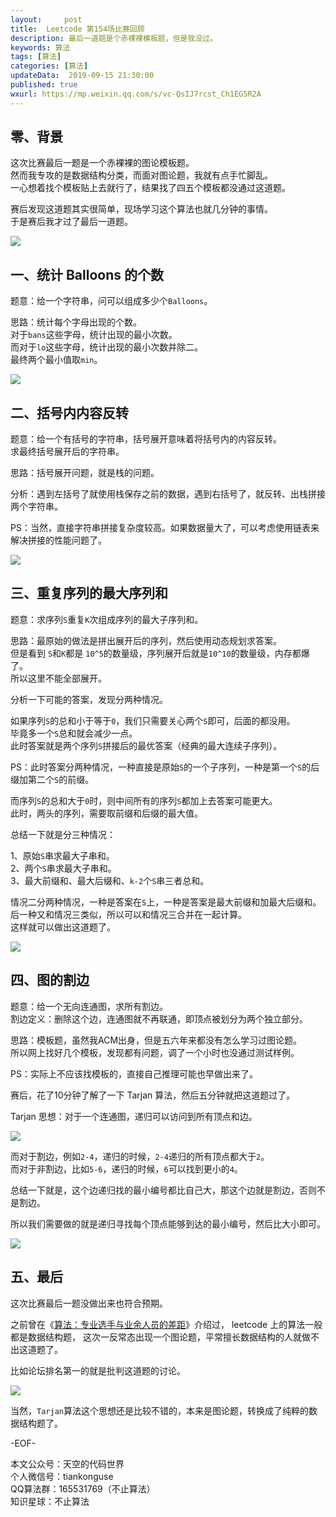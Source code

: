 ```yaml
---   
layout:     post  
title:  Leetcode 第154场比赛回顾  
description: 最后一道题是个赤裸裸模板题，但是我没过。  
keywords: 算法  
tags: [算法]    
categories: [算法]  
updateData:  2019-09-15 21:30:00  
published: true  
wxurl: https://mp.weixin.qq.com/s/vc-QsIJ7rcst_Ch1EG5R2A  
---  
```



## 零、背景  


这次比赛最后一题是一个赤裸裸的图论模板题。  
然而我专攻的是数据结构分类，而面对图论题，我就有点手忙脚乱。  
一心想着找个模板贴上去就行了，结果找了四五个模板都没通过这道题。  


赛后发现这道题其实很简单，现场学习这个算法也就几分钟的事情。  
于是赛后我才过了最后一道题。  


![](//res2019.tiankonguse.com/images/2019/09/15/001.png)


## 一、统计 Balloons 的个数  


题意：给一个字符串，问可以组成多少个`Balloons`。


思路：统计每个字母出现的个数。  
对于`bans`这些字母，统计出现的最小次数。  
而对于`lo`这些字母，统计出现的最小次数并除二。  
最终两个最小值取`min`。  


![](//res2019.tiankonguse.com/images/2019/09/15/002.png)


## 二、括号内内容反转  


题意：给一个有括号的字符串，括号展开意味着将括号内的内容反转。  
求最终括号展开后的字符串。  


思路：括号展开问题，就是栈的问题。    


分析：遇到左括号了就使用栈保存之前的数据，遇到右括号了，就反转、出栈拼接两个字符串。    


PS：当然，直接字符串拼接复杂度较高。如果数据量大了，可以考虑使用链表来解决拼接的性能问题了。  


![](//res2019.tiankonguse.com/images/2019/09/15/003.png)


## 三、重复序列的最大序列和  


题意：求序列`S`重复`K`次组成序列的最大子序列和。    


思路：最原始的做法是拼出展开后的序列，然后使用动态规划求答案。  
但是看到 `S`和`K`都是 `10^5`的数量级，序列展开后就是`10^10`的数量级，内存都爆了。  
所以这里不能全部展开。  


分析一下可能的答案，发现分两种情况。  


如果序列`S`的总和小于等于`0`，我们只需要关心两个`S`即可，后面的都没用。  
毕竟多一个`S`总和就会减少一点。  
此时答案就是两个序列`S`拼接后的最优答案（经典的最大连续子序列）。  


PS：此时答案分两种情况，一种直接是原始`S`的一个子序列，一种是第一个`S`的后缀加第二个`S`的前缀。  


而序列`S`的总和大于`0`时，则中间所有的序列`S`都加上去答案可能更大。  
此时，两头的序列，需要取前缀和后缀的最大值。  


总结一下就是分三种情况：


1、原始`S`串求最大子串和。  
2、两个`S`串求最大子串和。  
3、最大前缀和、最大后缀和、`k-2`个`S`串三者总和。  


情况二分两种情况，一种是答案在`S`上，一种是答案是最大前缀和加最大后缀和。
后一种又和情况三类似，所以可以和情况三合并在一起计算。  
这样就可以做出这道题了。  


![](//res2019.tiankonguse.com/images/2019/09/15/004.png)


## 四、图的割边  


题意：给一个无向连通图，求所有割边。  
割边定义：删除这个边，连通图就不再联通，即顶点被划分为两个独立部分。  


思路：模板题，虽然我ACM出身，但是五六年来都没有怎么学习过图论题。  
所以网上找好几个模板，发现都有问题，调了一个小时也没通过测试样例。  


PS：实际上不应该找模板的，直接自己推理可能也早做出来了。  


赛后，花了10分钟了解了一下 Tarjan 算法，然后五分钟就把这道题过了。


Tarjan 思想：对于一个连通图，递归可以访问到所有顶点和边。    



![](//res2019.tiankonguse.com/images/2019/09/15/005.png)


而对于割边，例如`2-4`，递归的时候，`2-4`递归的所有顶点都大于`2`。  
而对于非割边，比如`5-6`，递归的时候，`6`可以找到更小的`4`。  


总结一下就是，这个边递归找的最小编号都比自己大，那这个边就是割边，否则不是割边。  


所以我们需要做的就是递归寻找每个顶点能够到达的最小编号，然后比大小即可。  


![](//res2019.tiankonguse.com/images/2019/09/15/006.png)


## 五、最后  


这次比赛最后一题没做出来也符合预期。  


之前曾在《[算法：专业选手与业余人员的差距](https://mp.weixin.qq.com/s/JCwMTqfeOdFEMcfNkf8mKQ)》介绍过， leetcode 上的算法一般都是数据结构题， 这次一反常态出现一个图论题，平常擅长数据结构的人就做不出这道题了。  


比如论坛排名第一的就是批判这道题的讨论。  


![](//res2019.tiankonguse.com/images/2019/09/15/007.png)


当然，`Tarjan`算法这个思想还是比较不错的，本来是图论题，转换成了纯粹的数据结构题了。  



-EOF-  


本文公众号：天空的代码世界  
个人微信号：tiankonguse  
QQ算法群：165531769（不止算法）  
知识星球：不止算法  

